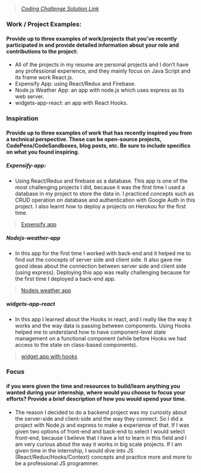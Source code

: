 > [_Coding Challenge Solution Link_](https://codesandbox.io/s/2021-internship-exercise-menu-forked-gd8lj?file=/README.md)



### Work / Project Examples:
#### Provide up to three examples of work/projects that you’ve recently participated in and provide detailed information about your role and contributions to the project:
- All of the projects in my resume are personal projects and I don’t have any professional experience, and they mainly focus on Java Script and its frame work React.js.
- Expensify App: using React/Redux and Firebase.
- Node.js Weather App: an app with node.js which uses express as its web server.
- widgets-app-react: an app with React Hooks.

### Inspiration
#### Provide up to three examples of work that has recently inspired you from a technical perspective. These can be open-source projects, CodePens/CodeSandboxes, blog posts, etc. Be sure to include specifics on what you found inspiring.
##### Expensify-app:
- Using React/Redux and firebase as a database. This app is one of the most challenging projects I did, because it was the first time I used a database in my project to store the data in. I practiced concepts such as CRUD operation on database and authentication with Google Auth in this project. I also learnt how to deploy a projects on Herokou for the first time.
> [Expensify app](https://expensify-app-react-01.herokuapp.com/)


##### Nodejs-weather-app
- In this app for the first time I worked with back-end and it helped me to find out the concepts of server side and client side. It also gave me good ideas about the connection between server side and client side (using express). Deploying this app was really challenging because for the first time I deployed a back-end app.
> [Nodejs weather app](https://nodejs-weather-app-by-mitra.herokuapp.com/)


##### widgets-app-react
- In this app I learned about the Hooks in react, and I really like the way it works and the way data is passing between components. Using Hooks helped me to understand how to have component-level state management on a functional component (while before Hooks we had access to the state on class-based components).
> [widget app with hooks](https://widgets-with-hooks-app-react.netlify.app/)



### Focus
#### if you were given the time and resources to build/learn anything you wanted during your internship, where would you choose to focus your efforts? Provide a brief description of how you would spend your time.
- The reason I decided to do a backend project was my curiosity about the server-side and client-side and the way they connect. So I did a project with Node.js and express to make a experiense of that. If I was given two options of front-end and back-end to select I would select front-end, because I believe that I have a lot to learn in this field and I am very curious about the way it works in big scale projects. If I am given time in the internship, I would dive into JS (React/Redux/Hooks/Context) concepts and practice more and more to be a professional JS programmer.
